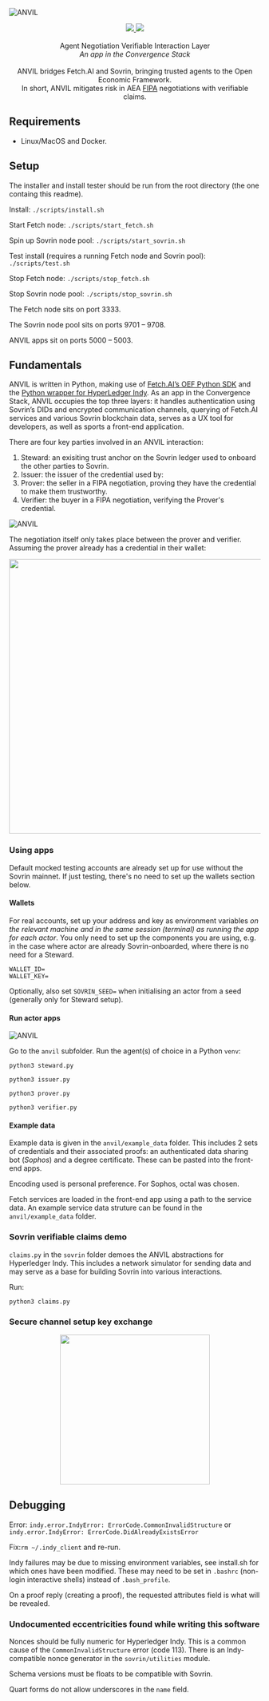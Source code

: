 ![ANVIL](./docs/img/anvil_logo_colour.png)

<p align="center">
    <a href="https://github.com/fetchai" alt="Fetch.AI version">
        <img src="./docs/img/fetch_pr2.svg" />
    </a>
    <a href="https://github.com/hyperledger/indy-sdk" alt="Hyperledger Indy version">
        <img src="./docs/img/indy_1.8.svg" />
    </a>
    <br><br>
    Agent Negotiation Verifiable Interaction Layer
    <br>
    <i>An app in the Convergence Stack</i>
    <br><br>
    ANVIL bridges Fetch.AI and Sovrin, bringing trusted agents to the Open Economic Framework.
    <br>
    In short, ANVIL mitigates risk in AEA <a href="https://en.wikipedia.org/wiki/Foundation_for_Intelligent_Physical_Agents">FIPA</a> negotiations with verifiable claims.
</p>

## Requirements

- Linux/MacOS and Docker.

## Setup

The installer and install tester should be run from the root directory (the one containg this readme).

Install: `./scripts/install.sh`

Start Fetch node: `./scripts/start_fetch.sh`

Spin up Sovrin node pool: `./scripts/start_sovrin.sh`

Test install (requires a running Fetch node and Sovrin pool): `./scripts/test.sh`

Stop Fetch node: `./scripts/stop_fetch.sh`

Stop Sovrin node pool: `./scripts/stop_sovrin.sh`

The Fetch node sits on port 3333.

The Sovrin node pool sits on ports 9701 – 9708.

ANVIL apps sit on ports 5000 – 5003.

## Fundamentals

ANVIL is written in Python, making use of [Fetch.AI’s OEF Python SDK](https://github.com/fetchai/oef-sdk-python) and the [Python wrapper for HyperLedger Indy](https://github.com/hyperledger/indy-sdk/tree/master/wrappers/python). As an app in the Convergence Stack, ANVIL occupies the top three layers: it handles authentication using Sovrin’s DIDs and encrypted communication channels, querying of Fetch.AI services and various Sovrin blockchain data, serves as a UX tool for developers, as well as sports a front-end application.

There are four key parties involved in an ANVIL interaction:
1. Steward: an exisiting trust anchor on the Sovrin ledger used to onboard the other parties to Sovrin.
2. Issuer: the issuer of the credential used by:
3. Prover: the seller in a FIPA negotiation, proving they have the credential to make them trustworthy.
4. Verifier: the buyer in a FIPA negotiation, verifying the Prover's credential.

![ANVIL](./docs/img/agents.png)

The negotiation itself only takes place between the prover and verifier. Assuming the prover already has a credential in their wallet:

<p align="center">
    <img src="./docs/img/anvil_basics.png" width="550" />
</p>

### Using apps

Default mocked testing accounts are already set up for use without the Sovrin mainnet. If just testing, there's no need to set up the wallets section below.

#### Wallets

For real accounts, set up your address and key as environment variables *on the relevant machine and in the same session (terminal) as running the app for each actor*. You only need to set up the components you are using, e.g. in the case where actor are already Sovrin-onboarded, where there is no need for a Steward.

```
WALLET_ID=
WALLET_KEY=
```

Optionally, also set `SOVRIN_SEED=` when initialising an actor from a seed (generally only for Steward setup).

#### Run actor apps

![ANVIL](./docs/img/issuer_app.png)

Go to the `anvil` subfolder. Run the agent(s) of choice in a Python `venv`:

```
python3 steward.py
```
```
python3 issuer.py
```
```
python3 prover.py
```
```
python3 verifier.py
```

#### Example data

Example data is given in the `anvil/example_data` folder. This includes 2 sets of credentials and their associated proofs: an authenticated data sharing bot (_Sophos_) and a degree certificate. These can be pasted into the front-end apps.

Encoding used is personal preference. For Sophos, octal was chosen.

Fetch services are loaded in the front-end app using a path to the service data. An example service data struture can be found in the `anvil/example_data` folder.

### Sovrin verifiable claims demo

`claims.py` in the `sovrin` folder demoes the ANVIL abstractions for Hyperledger Indy. This includes a network simulator for sending data and may serve as a base for building Sovrin into various interactions.

Run:
```
python3 claims.py
```

### Secure channel setup key exchange

<p align="center">
    <img src="./docs/img/secure_channel.png" width="300" />
</p>

## Debugging

Error: `indy.error.IndyError: ErrorCode.CommonInvalidStructure` or `indy.error.IndyError: ErrorCode.DidAlreadyExistsError`

Fix:`rm ~/.indy_client` and re-run.

Indy failures may be due to missing environment variables, see install.sh for which ones have been modified. These may need to be set in `.bashrc` (non-login interactive shells) instead of `.bash_profile`.

On a proof reply (creating a proof), the requested attributes field is what will be revealed.


### Undocumented eccentricities found while writing this software

Nonces should be fully numeric for Hyperledger Indy. This is a common cause of the `CommonInvalidStructure` error (code 113). There is an Indy-compatible nonce generator in the `sovrin/utilities` module.

Schema versions must be floats to be compatible with Sovrin.

Quart forms do not allow underscores in the `name` field.
